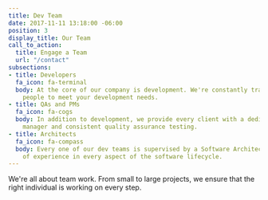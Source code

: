 ```yaml
---
title: Dev Team
date: 2017-11-11 13:18:00 -06:00
position: 3
display_title: Our Team
call_to_action:
  title: Engage a Team
  url: "/contact"
subsections:
- title: Developers
  fa_icon: fa-terminal
  body: At the core of our company is development. We're constantly training the right
    people to meet your development needs.
- title: QAs and PMs
  fa_icon: fa-cogs
  body: In addition to development, we provide every client with a dedicated project
    manager and consistent quality assurance testing.
- title: Architects
  fa_icon: fa-compass
  body: Every one of our dev teams is supervised by a Software Architect with years
    of experience in every aspect of the software lifecycle.
---
```


We're all about team work. From small to large projects, we ensure that the right individual is working on every step.